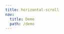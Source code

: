 ```yaml
---
title: horizontal-scroll
nav:
  title: Demo
  path: /demo
---
```


<code src="../../examples/horizontal-scroll.tsx"></code>
